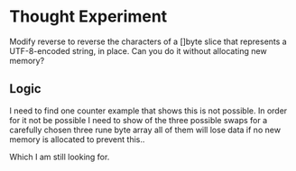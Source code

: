 # Thought Experiment

Modify reverse to reverse the characters of a []byte slice that
represents a UTF-8-encoded string, in place. Can you do it without
allocating new memory?

## Logic

I need to find one counter example that shows this is not possible.
In order for it not be possible I need to show of the three possible
swaps for a carefully chosen three rune byte array all of them will lose data if no
new memory is allocated to prevent this..

Which I am still looking for.

